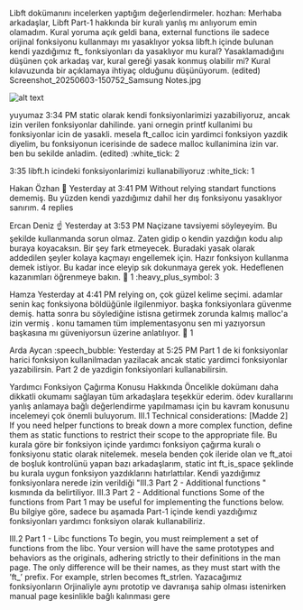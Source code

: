 Libft dokümanını incelerken yaptığım değerlendirmeler.
hozhan:
Merhaba arkadaşlar, Libft Part-1 hakkında bir kuralı yanlış mı anlıyorum emin olamadım. Kural yoruma açık geldi bana, external functions ile sadece orijinal fonksiyonu kullanmayı mı yasaklıyor yoksa libft.h içinde bulunan kendi yazdığımız ft_ fonksiyonları da yasaklıyor mu kural? Yasaklamadığını düşünen çok arkadaş var,  kural gereği yasak konmuş olabilir mi? Kural kılavuzunda bir açıklamaya ihtiyaç olduğunu düşünüyorum. (edited) 
Screenshot_20250603-150752_Samsung Notes.jpg
 
![alt text](image.png)



yuyumaz
  3:34 PM
static olarak kendi fonksiyonlarimizi yazabiliyoruz, ancak izin verilen fonksiyonlar dahilinde. yani ornegin printf kullanimi bu fonksiyonlar icin de yasakli. mesela ft_calloc icin yardimci fonksiyon yazdik diyelim, bu fonksiyonun icerisinde de sadece malloc kullanimina izin var.
ben bu sekilde anladim. (edited) 
:white_tick:
2

3:35
libft.h icindeki fonksiyonlarimizi kullanabiliyoruz
:white_tick:
1

Hakan Özhan
:house_with_garden:  Yesterday at 3:41 PM
Without relying standart functions dememiş. Bu yüzden kendi yazdığımız dahil her dış fonksiyonu yasaklıyor sanırım.
4 replies


Ercan Deniz
:point_up:  Yesterday at 3:53 PM
Naçizane tavsiyemi söyleyeyim. Bu şekilde kullanmanda sorun olmaz. Zaten gidip o kendin yazdığın kodu alıp buraya koyacaksın. Bir şey fark etmeyecek. Buradaki yasak olarak addedilen şeyler kolaya kaçmayı engellemek için. Hazır fonksiyon kullanma demek istiyor. Bu kadar ince eleyip sık dokunmaya gerek yok. Hedeflenen kazanımları öğrenmeye bakın.
:pray:
1
:heavy_plus_symbol:
3



Hamza
  Yesterday at 4:41 PM
relying on, çok güzel kelime seçimi. adamlar senin kaç fonksiyona böldüğünle ilgilenmiyor. başka fonksiyonlara güvenme demiş. hatta sonra bu söylediğine istisna getirmek zorunda kalmış malloc'a izin vermiş . konu tamamen tüm implementasyonu sen mi yazıyorsun başkasına mı güveniyorsun üzerine anlatılıyor.
:pray:
1



Arda Aycan
:speech_bubble:  Yesterday at 5:25 PM
Part 1 de ki fonksiyonlar harici fonksiyon kullanilmadan yazilacak ancak static yardimci fonksiyonlar yazabilirsin. Part 2 de yazdigin fonksiyonlari kullanabilirsin.

Yardımcı Fonksiyon Çağırma Konusu Hakkında
Öncelikle dokümanı daha dikkatli okumamı sağlayan tüm arkadaşlara teşekkür ederim.
ödev kurallarını yanlış anlamaya bağlı değerlendirme yapılmaması için bu kavram konusunu incelemeyi çok önemli buluyorum.
III.1 Technical considerations: [Madde 2]
If you need helper functions to break down a more complex function, define them as static functions to restrict their scope to the appropriate file.
Bu kurala göre bir fonksiyon içinde yardımcı fonksiyon çağırma kuralı o fonksiyonu static olarak nitelemek. mesela benden çok ileride olan ve ft_atoi de boşluk kontrolünü yapan bazı arkadaşlarım, static int ft_is_space şeklinde bu kurala uygun fonksiyon yazdıklarını hatırlattılar.
Kendi yazdığımız fonksiyonlara nerede izin verildiği "III.3 Part 2 - Additional functions " kısmında da belirtiliyor.
III.3 Part 2 - Additional functions
Some of the functions from Part 1 may be useful for implementing the functions below.
  Bu bilgiye göre, sadece bu aşamada Part-1 içinde kendi yazdığımız fonksiyonları yardımcı fonksiyon olarak kullanabiliriz.



III.2 Part 1 - Libc functions 
To begin, you must reimplement a set of functions from the libc. 
Your version will have the same prototypes and behaviors as the originals, 
adhering strictly to their definitions in the man page. The only difference will be their names,
 as they must start with the ’ft_’ prefix. For example, strlen becomes ft_strlen.
Yazacağımız fonksiyonların Orjinaliyle aynı prototip ve davranışa sahip olması istenirken 
manual page kesinlikle bağlı kalınması gere